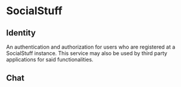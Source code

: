 # SocialStuff

## Identity
An authentication and authorization for users who are registered at a SocialStuff instance.
This service may also be used by third party applications for said functionalities.

## Chat